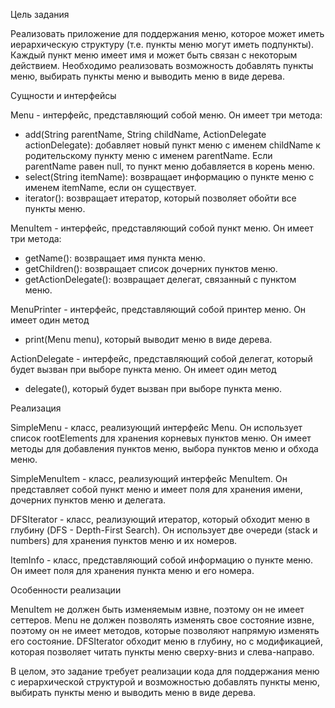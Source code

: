 Цель задания

Реализовать приложение для поддержания меню, которое может иметь иерархическую структуру (т.е. пункты меню могут иметь подпункты). Каждый пункт меню имеет имя и может быть связан с некоторым действием. Необходимо реализовать возможность добавлять пункты меню, выбирать пункты меню и выводить меню в виде дерева.

Сущности и интерфейсы

Menu - интерфейс, представляющий собой меню. Он имеет три метода:
- add(String parentName, String childName, ActionDelegate actionDelegate): добавляет новый пункт меню с именем childName к родительскому пункту меню с именем parentName. Если parentName равен null, то пункт меню добавляется в корень меню.
- select(String itemName): возвращает информацию о пункте меню с именем itemName, если он существует.
- iterator(): возвращает итератор, который позволяет обойти все пункты меню.

MenuItem - интерфейс, представляющий собой пункт меню. Он имеет три метода:
- getName(): возвращает имя пункта меню.
- getChildren(): возвращает список дочерних пунктов меню.
- getActionDelegate(): возвращает делегат, связанный с пунктом меню.

MenuPrinter - интерфейс, представляющий собой принтер меню. Он имеет один метод
- print(Menu menu), который выводит меню в виде дерева.

ActionDelegate - интерфейс, представляющий собой делегат, который будет вызван при выборе пункта меню. Он имеет один метод 
- delegate(), который будет вызван при выборе пункта меню.

Реализация

SimpleMenu - класс, реализующий интерфейс Menu. 
Он использует список rootElements для хранения корневых пунктов меню. 
Он имеет методы для добавления пунктов меню, выбора пунктов меню и обхода меню.

SimpleMenuItem - класс, реализующий интерфейс MenuItem. 
Он представляет собой пункт меню и имеет поля для хранения имени, дочерних пунктов меню и делегата.

DFSIterator - класс, реализующий итератор, 
который обходит меню в глубину (DFS - Depth-First Search). 
Он использует две очереди (stack и numbers) для хранения пунктов меню и их номеров.

ItemInfo - класс, представляющий собой информацию о пункте меню. 
Он имеет поля для хранения пункта меню и его номера.

Особенности реализации

MenuItem не должен быть изменяемым извне, поэтому он не имеет сеттеров.
Menu не должен позволять изменять свое состояние извне, поэтому он не имеет методов, которые позволяют напрямую изменять его состояние.
DFSIterator обходит меню в глубину, но с модификацией, которая позволяет читать пункты меню сверху-вниз и слева-направо.

В целом, это задание требует реализации кода для поддержания меню с иерархической структурой и возможностью добавлять пункты меню, выбирать пункты меню и выводить меню в виде дерева.
